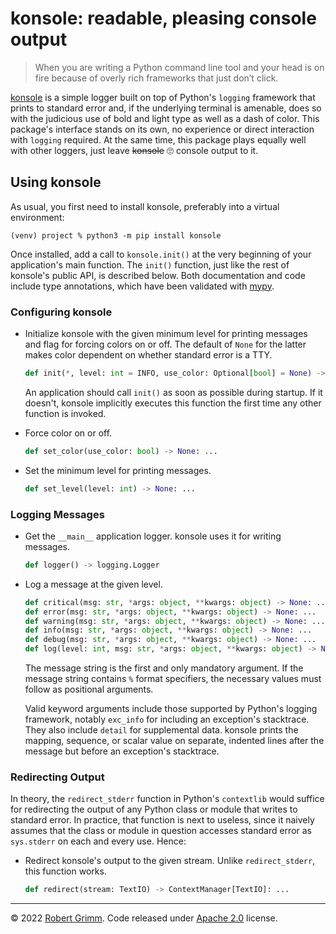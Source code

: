 # konsole: readable, pleasing console output

> When you are writing a Python command line tool and your head is on fire
> because of overly rich frameworks that just don’t click.

[konsole](https://github.com/apparebit/konsole) is a simple logger built on top
of Python's `logging` framework that prints to standard error and, if the
underlying terminal is amenable, does so with the judicious use of bold and
light type as well as a dash of color. This package's interface stands on its
own, no experience or direct interaction with `logging` required. At the same
time, this package plays equally well with other loggers, just leave ~~konsole~~
🙄 console output to it.


## Using konsole

As usual, you first need to install konsole, preferably into a virtual
environment:

```shell
(venv) project % python3 -m pip install konsole
```

Once installed, add a call to `konsole.init()` at the very beginning of your
application's main function. The `init()` function, just like the rest of
konsole's public API, is described below. Both documentation and code include
type annotations, which have been validated with
[mypy](https://mypy.readthedocs.io/en/stable/).


### Configuring konsole

  * Initialize konsole with the given minimum level for printing messages and
    flag for forcing colors on or off. The default of `None` for the latter
    makes color dependent on whether standard error is a TTY.

    ```python
    def init(*, level: int = INFO, use_color: Optional[bool] = None) -> None: ...
    ```

    An application should call `init()` as soon as possible during startup. If
    it doesn't, konsole implicitly executes this function the first time any
    other function is invoked.

  * Force color on or off.

    ```python
    def set_color(use_color: bool) -> None: ...
    ```

  * Set the minimum level for printing messages.

    ```python
    def set_level(level: int) -> None: ...
    ```


### Logging Messages

  * Get the `__main__` application logger. konsole uses it for writing messages.

    ```python
    def logger() -> logging.Logger
    ```

  * Log a message at the given level.

    ```python
    def critical(msg: str, *args: object, **kwargs: object) -> None: ...
    def error(msg: str, *args: object, **kwargs: object) -> None: ...
    def warning(msg: str, *args: object, **kwargs: object) -> None: ...
    def info(msg: str, *args: object, **kwargs: object) -> None: ...
    def debug(msg: str, *args: object, **kwargs: object) -> None: ...
    def log(level: int, msg: str, *args: object, **kwargs: object) -> None: ...
    ```

    The message string is the first and only mandatory argument. If the message
    string contains `%` format specifiers, the necessary values must follow as
    positional arguments.

    Valid keyword arguments include those supported by Python's logging
    framework, notably `exc_info` for including an exception's stacktrace. They
    also include `detail` for supplemental data. konsole prints the mapping,
    sequence, or scalar value on separate, indented lines after the message but
    before an exception's stacktrace.


### Redirecting Output

In theory, the `redirect_stderr` function in Python's `contextlib` would suffice
for redirecting the output of any Python class or module that writes to standard
error. In practice, that function is next to useless, since it naively assumes
that the class or module in question accesses standard error as `sys.stderr` on
each and every use. Hence:

  * Redirect konsole's output to the given stream. Unlike `redirect_stderr`,
    this function works.

    ```python
    def redirect(stream: TextIO) -> ContextManager[TextIO]: ...
    ```


---

© 2022 [Robert Grimm](https://apparebit.com). Code released under [Apache
2.0](https://www.apache.org/licenses/LICENSE-2.0) license.
